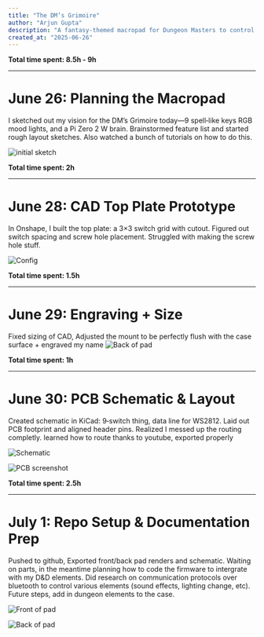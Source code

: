 ```yaml
---
title: "The DM’s Grimoire"
author: "Arjun Gupta"
description: "A fantasy‑themed macropad for Dungeon Masters to control sound, story, and combat  at the table."
created_at: "2025-06-26"
---
```


**Total time spent: 8.5h - 9h**

---

# June 26: Planning the Macropad

I sketched out my vision for the DM’s Grimoire today—9 spell‑like keys RGB mood lights, and a Pi Zero 2 W brain. Brainstormed feature list and started rough layout sketches. Also watched a bunch of tutorials on how to do this. 

![initial sketch](assets/frontpad.png)

**Total time spent: 2h**

---

# June 28: CAD Top Plate Prototype

In Onshape, I built the top plate: a 3×3 switch grid with cutout. Figured out switch spacing and screw hole placement. Struggled with making the screw hole stuff.

![Config](assets/matrix.png)

**Total time spent: 1.5h**

---

# June 29: Engraving + Size

Fixed sizing of CAD, Adjusted the mount to be perfectly flush with the case surface + engraved my name
![Back of pad](assets/backpad.png)

**Total time spent: 1h**

---

# June 30: PCB Schematic & Layout

Created schematic in KiCad: 9‑switch thing, data line for WS2812. Laid out PCB footprint and aligned header pins. Realized I messed up the routing completly. learned how to route thanks to youtube, exported properly 

![Schematic](assets/schematic.png)

![PCB screenshot](assets/pcb_model.png)

**Total time spent: 2.5h**

---

# July 1: Repo Setup & Documentation Prep

Pushed to github, Exported front/back pad renders and schematic. Waiting on parts, in the meantime planning how to code the firmware to intergrate with my D&D elements. Did research on communication protocols over bluetooth to control various elements (sound effects, lighting change, etc). Future steps, add in dungeon elements to the case. 

![Front of pad](assets/frontpad.png)

![Back of pad](assets/backpad.png)
